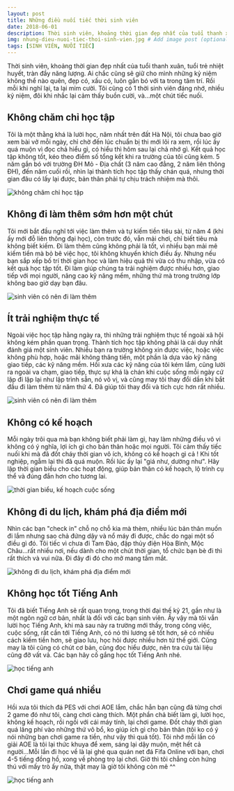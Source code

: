 ```yaml
---
layout: post
title: Những điều nuối tiếc thời sinh viên
date: 2018-06-01
description: Thời sinh viên, khoảng thời gian đẹp nhất của tuổi thanh xuân, tuổi trẻ nhiệt huyết, tràn đầy năng lượng. Ai chắc cũng sẽ giữ cho mình những kỷ niệm không thể nào quên, đẹp có, xấu có, luôn gắn bó với ta trong tâm trí.
img: nhung-dieu-nuoi-tiec-thoi-sinh-vien.jpg # Add image post (optional)
tags: [SINH VIÊN, NUỐI TIẾC]
---
```

Thời sinh viên, khoảng thời gian đẹp nhất của tuổi thanh xuân, tuổi trẻ nhiệt huyết, tràn đầy năng lượng. Ai chắc cũng sẽ giữ cho mình những kỷ niệm không thể nào quên, đẹp có, xấu có, luôn gắn bó với ta trong tâm trí. Rồi mỗi khi nghĩ lại, ta lại mỉm cười. Tôi cũng có 1 thời sinh viên đáng nhớ, nhiều kỷ niệm, đôi khi nhắc lại cảm thấy buồn cười, và...một chút tiếc nuối.

## Không chăm chỉ học tập
Tôi là một thằng khá là lười học, năm nhất trên đất Hà Nội, tôi chưa bao giờ xem bài vở mỗi ngày, chỉ chờ đến lúc chuẩn bị thi mới lôi ra xem, rồi lúc ấy quá muộn vì đọc chả hiểu gì, có hiểu thì hôm sau lại chả nhớ gì. Kết quả học tập không tốt, kéo theo điểm số tổng kết khi ra trường của tôi cũng kém. 5 năm gắn bó với trường ĐH Mỏ - Địa chất (3 năm cao đẳng, 2 năm liên thông ĐH), đến năm cuối rồi, nhìn lại thành tích học tập thấy chán quá, nhưng thời gian đâu có lấy lại được, bản thân phải tự chịu trách nhiệm mà thôi.

![không chăm chỉ học tập]({{site.baseurl}}/assets/img/luoi-hoc.jpg)

## Không đi làm thêm sớm hơn một chút
Tôi mới bắt đầu nghĩ tới việc làm thêm và tự kiếm tiền tiêu sài, từ năm 4 (khi ấy mới đỗ liên thông đại học), còn trước đó, vẫn mải chơi, chỉ biết tiêu mà không biết kiếm. Đi làm thêm cũng không phải là tốt, vì nhiều bạn mải mê kiếm tiền mà bỏ bê việc học, tôi không khuyến khích điều ấy. Nhưng nếu bạn sắp xếp bố trí thời gian học và làm hiệu quả thì vừa có thu nhập, vừa có kết quả học tập tốt. Đi làm giúp chúng ta trải nghiệm được nhiều hơn, giao tiếp với mọi người, nâng cao kỹ năng mềm, những thứ mà trong trường lớp không bao giờ dạy bạn đâu.

![sinh viên có nên đi làm thêm]({{site.baseurl}}/assets/img/sinh-vien-co-nen-di-lam-them.jpg)

## Ít trải nghiệm thực tế
Ngoài việc học tập hằng ngày ra, thì những trải nghiệm thực tế ngoài xã hội không kém phần quan trọng. Thành tích học tập không phải là cái duy nhất đánh giá một sinh viên. Nhiều bạn ra trường không xin được việc, hoặc việc không phù hợp, hoặc mãi không thăng tiến, một phần là dựa vào kỹ năng giao tiếp, các kỹ năng mềm. Hồi xưa các kỹ năng của tôi kém lắm, cũng lười ra ngoài va chạm, giao tiếp, thực sự khá là chán khi cuộc sống mỗi ngày cứ lặp đi lặp lại như lập trình sẵn, nó vô vị, và cũng may tôi thay đổi dần khi bắt đầu đi làm thêm từ năm thứ 4. Đã giúp tôi thay đổi và tích cực hơn rất nhiều.

![sinh viên có nên đi làm thêm]({{site.baseurl}}/assets/img/trai-nghiem-thuc-te.jpg)

## Không có kế hoạch
Mỗi ngày trôi qua mà bạn không biết phải làm gì, hay làm những điều vô vi không có ý nghĩa, lợi ích gì cho bản thân hoặc mọi người. Tôi cảm thấy tiếc nuối khi mà đã đốt cháy thời gian vô ích, không có kế hoạch gì cả ! Khi tốt nghiệp, ngẫm lại thì đã quá muộn. Rồi lúc ấy lại "giá như, dường như". Hãy lập thời gian biểu cho các hoạt động, giúp bản thân có kế hoạch, lộ trình cụ thể và đúng đắn hơn cho tương lai.

![thời gian biểu, kế hoạch cuộc sống]({{site.baseurl}}/assets/img/ke-hoach.jpg)

## Không đi du lịch, khám phá địa điểm mới
Nhìn các bạn "check in" chỗ nọ chỗ kia mà thèm, nhiều lúc bản thân muốn đi lắm nhưng sao chả đứng dậy và nổ máy đi được, chắc do ngại một số điều gì đó. Tôi tiếc vì chưa đi Tam Đảo, đập thủy điện Hòa Bình, Mộc Châu...rất nhiều nơi, nếu dành cho một chút thời gian, tổ chức bạn bè đi thì rất thích và vui nữa. Đi đây đi đó cho mở mang tầm mắt.

![không đi du lịch, khám phá địa điểm mới]({{site.baseurl}}/assets/img/di-phuot.jpg)

## Không học tốt Tiếng Anh
Tôi đã biết Tiếng Anh sẽ rất quan trọng, trong thời đại thế kỷ 21, gần như là một ngôn ngữ cơ bản, nhất là đối với các bạn sinh viên. Ấy vậy mà tôi vẫn lười học Tiếng Anh, khi mà sau này ra trường mới thấy, trong công việc, cuộc sống, rất cần tới Tiếng Anh, có nó thì lương sẽ tốt hơn, sẽ có nhiều cách kiếm tiền hơn, sẽ giao lưu, học hỏi được nhiều hơn từ thế giới. Cũng may là tôi cũng có chút cơ bản, cũng đọc hiểu được, nên tra cứu tài liệu cũng đỡ vất vả. Các bạn hãy cố gắng học tốt Tiếng Anh nhé.

![học tiếng anh]({{site.baseurl}}/assets/img/hoc-tieng-anh.jpg)

## Chơi game quá nhiều
Hồi xưa tôi thích đá PES với chơi AOE lắm, chắc hẳn bạn cũng đã từng chơi 2 game đó như tôi, càng chơi càng thích. Một phần chả biết làm gì, lười học, không kế hoạch, rồi ngồi với cái máy tính, lại chơi game. Đốt cháy thời gian quá lãng phí vào những thứ vô bổ, ko giúp ích gì cho bản thân (tôi ko có ý nói những bạn chơi game ra tiền, như vậy thì quá tốt). Tôi nhớ mỗi lần có giải AOE là tôi lại thức khuya để xem, sáng lại dậy muộn, mệt hết cả người...Mỗi lần đi học về là lại ghé qua quán net đá Fifa Online với bạn, chơi 4-5 tiếng đồng hồ, xong về phòng trọ lại chơi. Giờ thì tôi chẳng còn hứng thú với mấy trò ấy nữa, thật may là giờ tôi không còn mê ^^

![học tiếng anh]({{site.baseurl}}/assets/img/hoc-tieng-anh.jpg)